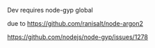 Dev requires node-gyp global

due to https://github.com/ranisalt/node-argon2

https://github.com/nodejs/node-gyp/issues/1278
